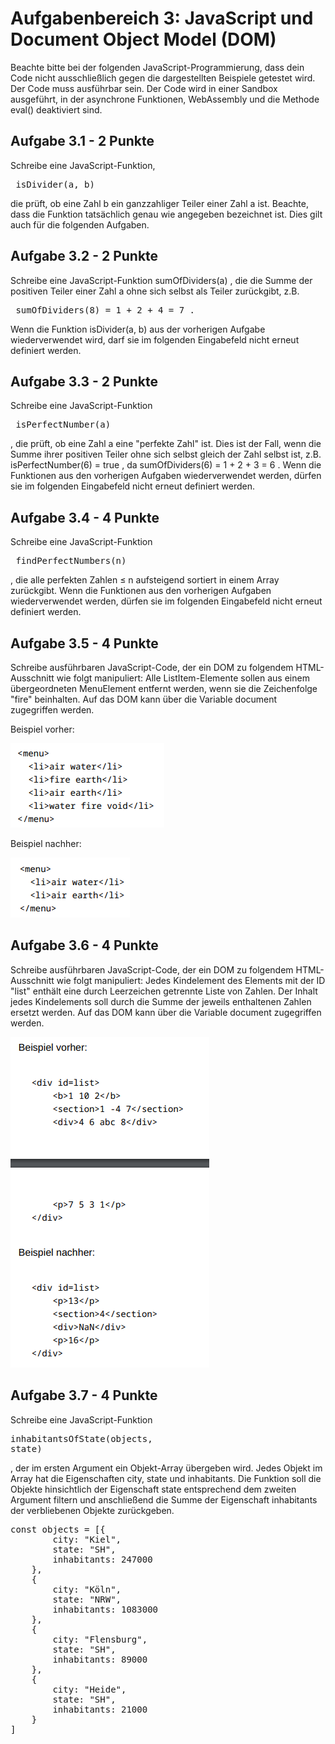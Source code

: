 # Aufgabenbereich 3: JavaScript und Document Object Model (DOM)

Beachte bitte bei der folgenden JavaScript-Programmierung, dass dein Code nicht
ausschließlich gegen die dargestellten Beispiele getestet wird. Der Code muss
ausführbar sein. Der Code wird in einer Sandbox ausgeführt, in der asynchrone
Funktionen, WebAssembly und die Methode eval() deaktiviert sind.

## Aufgabe 3.1 - 2 Punkte

Schreibe eine JavaScript-Funktion,<pre> isDivider(a, b) </pre> die prüft, ob eine Zahl b ein
ganzzahliger Teiler einer Zahl a ist.
Beachte, dass die Funktion tatsächlich genau wie angegeben bezeichnet ist. Dies gilt
auch für die folgenden Aufgaben.

## Aufgabe 3.2 - 2 Punkte

Schreibe eine JavaScript-Funktion sumOfDividers(a) , die die Summe der positiven
Teiler einer Zahl a ohne sich selbst als Teiler zurückgibt, z.B. <pre> sumOfDividers(8) = 1 + 2 + 4 = 7 .</pre>
Wenn die Funktion isDivider(a, b) aus der vorherigen Aufgabe wiederverwendet
wird, darf sie im folgenden Eingabefeld nicht erneut definiert werden.

## Aufgabe 3.3 - 2 Punkte

Schreibe eine JavaScript-Funktion <pre> isPerfectNumber(a) </pre> , die prüft, ob eine Zahl a
eine "perfekte Zahl" ist. Dies ist der Fall, wenn die Summe ihrer positiven Teiler ohne
sich selbst gleich der Zahl selbst ist, z.B. isPerfectNumber(6) = true , da
sumOfDividers(6) = 1 + 2 + 3 = 6 .
Wenn die Funktionen aus den vorherigen Aufgaben wiederverwendet werden, dürfen
sie im folgenden Eingabefeld nicht erneut definiert werden.

## Aufgabe 3.4 - 4 Punkte

Schreibe eine JavaScript-Funktion <pre> findPerfectNumbers(n) </pre> , die alle perfekten
Zahlen ≤ n aufsteigend sortiert in einem Array zurückgibt.
Wenn die Funktionen aus den vorherigen Aufgaben wiederverwendet werden, dürfen
sie im folgenden Eingabefeld nicht erneut definiert werden.

## Aufgabe 3.5 - 4 Punkte

Schreibe ausführbaren JavaScript-Code, der ein DOM zu folgendem HTML-Ausschnitt
wie folgt manipuliert: Alle ListItem-Elemente sollen aus einem übergeordneten MenuElement entfernt werden, wenn sie die Zeichenfolge "fire" beinhalten. Auf das DOM
kann über die Variable document zugegriffen werden.

Beispiel vorher:

![vorher](imgs/vorher.png)

Beispiel nachher:

![nachher](imgs/nachher.png)

## Aufgabe 3.6 - 4 Punkte

Schreibe ausführbaren JavaScript-Code, der ein DOM zu folgendem HTML-Ausschnitt
wie folgt manipuliert: Jedes Kindelement des Elements mit der ID "list" enthält eine
durch Leerzeichen getrennte Liste von Zahlen. Der Inhalt jedes Kindelements soll
durch die Summe der jeweils enthaltenen Zahlen ersetzt werden. Auf das DOM kann
über die Variable document zugegriffen werden.

![aufgabe3_6](imgs/aufgabe%203_6.png)

## Aufgabe 3.7 - 4 Punkte

Schreibe eine JavaScript-Funktion <pre>inhabitantsOfState(objects, state)</pre> , der im
ersten Argument ein Objekt-Array übergeben wird. Jedes Objekt im Array hat die
Eigenschaften city, state und inhabitants. Die Funktion soll die Objekte hinsichtlich der
Eigenschaft state entsprechend dem zweiten Argument filtern und anschließend die
Summe der Eigenschaft inhabitants der verbliebenen Objekte zurückgeben.

<pre>
const objects = [{
        city: "Kiel",
        state: "SH",
        inhabitants: 247000
    },
    {
        city: "Köln",
        state: "NRW",
        inhabitants: 1083000
    },
    {
        city: "Flensburg",
        state: "SH",
        inhabitants: 89000
    },
    {
        city: "Heide",
        state: "SH",
        inhabitants: 21000
    }
]
</pre>
